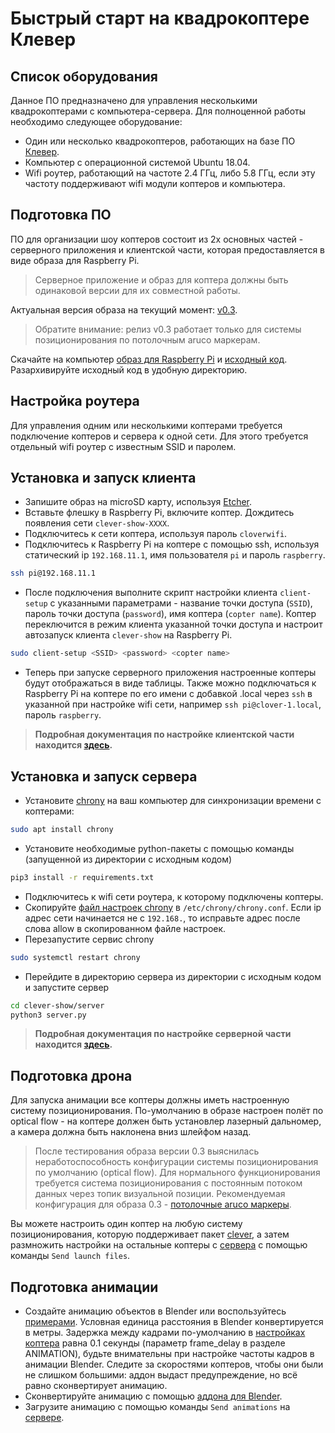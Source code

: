 # Быстрый старт на квадрокоптере Клевер

## Список оборудования

Данное ПО предназначено для управления несколькими квадрокоптерами с компьютера-сервера. Для полноценной работы необходимо следующее оборудование:

* Один или несколько квадрокоптеров, работающих на базе ПО [Клевер](https://github.com/CopterExpress/clover).
* Компьютер с операционной системой Ubuntu 18.04.
* Wifi роутер, работающий на частоте 2.4 ГГц, либо 5.8 ГГц, если эту частоту поддерживают wifi модули коптеров и компьютера.

## Подготовка ПО

ПО для организации шоу коптеров состоит из 2х основных частей - серверного приложения и клиентской части, которая предоставляется в виде образа для Raspberry Pi.

> Серверное приложение и образ для коптера должны быть одинаковой версии для их совместной работы.

Актуальная версия образа на текущий момент: [v0.3](https://github.com/copterexpress/clever-show/releases/tag/v0.3).

> Обратите внимание: релиз v0.3 работает только для системы позиционирования по потолочным aruco маркерам.

Скачайте на компьютер [образ для Raspberry Pi](https://github.com/CopterExpress/clever-show/releases/download/v0.3/clever-show_v0.3.img.zip) и [исходный код](https://github.com/CopterExpress/clever-show/archive/v0.3.zip). Разархивируйте исходный код в удобную директорию.

## Настройка роутера

Для управления одним или несколькими коптерами требуется подключение коптеров и сервера к одной сети. Для этого требуется отдельный wifi роутер с известным SSID и паролем.

## Установка и запуск клиента

* Запишите образ на microSD карту, используя [Etcher](https://www.balena.io/etcher/).
* Вставьте флешку в Raspberry Pi, включите коптер. Дождитесь появления сети `clever-show-XXXX`.
* Подключитесь к сети коптера, используя пароль `cloverwifi`.
* Подключитесь к Raspberry Pi на коптере с помощью ssh, используя статический ip `192.168.11.1`, имя пользователя `pi` и пароль `raspberry`.

```bash
ssh pi@192.168.11.1
```

* После подключения выполните скрипт настройки клиента `client-setup` с указанными параметрами - название точки доступа (`SSID`), пароль точки доступа (`password`), имя коптера (`copter name`). Коптер переключится в режим клиента указанной точки доступа и настроит автозапуск клиента `clever-show` на Raspberry Pi.

```bash
sudo client-setup <SSID> <password> <copter name>
```

* Теперь при запуске серверного приложения настроенные коптеры будут отображаться в виде таблицы. Также можно подключаться к Raspberry Pi на коптере по его имени с добавкой .local через `ssh` в указанной при настройке wifi сети, например `ssh pi@clover-1.local`, пароль `raspberry`.

> **Подробная документация по настройке клиентской части находится [здесь](client.md).**

## Установка и запуск сервера

* Установите [chrony](https://chrony.tuxfamily.org/index.html) на ваш компьютер для синхронизации времени с коптерами:

```bash
sudo apt install chrony
```

* Установите необходимые python-пакеты с помощью команды (запущенной из директории с исходным кодом)

```bash
pip3 install -r requirements.txt
```

* Подключитесь к wifi сети роутера, к которому подключены коптеры.
* Скопируйте [файл настроек chrony](../../examples/chrony/server.conf) в `/etc/chrony/chrony.conf`. Если ip адрес сети начинается не с `192.168.`, то исправьте адрес после слова allow в скопированном файле настроек.
* Перезапустите сервис chrony

```bash
sudo systemctl restart chrony
```

* Перейдите в директорию сервера из директории с исходным кодом и запустите сервер

```bash
cd clever-show/server
python3 server.py
```

> **Подробная документация по настройке серверной части находится [здесь](server.md).**

## Подготовка дрона

Для запуска анимации все коптеры должны иметь настроенную систему позиционирования. По-умолчанию в образе настроен полёт по optical flow - на коптере должен быть установлер лазерный дальномер, а камера должна быть наклонена вниз шлейфом назад.

> После тестирования образа версии 0.3 выяснилась неработоспособность конфигурации системы позиционирования по умолчанию (optical flow). Для нормального функционирования требуется система позиционирования с постоянным потоком данных через топик визуальной позиции. Рекомендуемая конфигурация для образа 0.3 - [потолочные aruco маркеры](https://clever.coex.tech/ru/aruco_map.html#расположение-маркеров-на-потолке).

Вы можете настроить один коптер на любую систему позиционирования, которую поддерживает пакет [clever](https://clever.coex.tech/ru/programming.html#positioning), а затем размножить настройки на остальные коптеры с [сервера](server.md#раздел-server) с помощью команды `Send launch files`.

## Подготовка анимации

* Создайте анимацию объектов в Blender или воспользуйтесь [примерами](../../examples/animations). Условная единица расстояния в Blender конвертируется в метры. Задержка между кадрами по-умолчанию в [настройках коптера](../../drone/config/client.ini) равна 0.1 секунды (параметр frame_delay в разделе ANIMATION), будьте внимательны при настройке частоты кадров в анимации Blender. Следите за скоростями коптеров, чтобы они были не слишком большими: аддон выдаст предупреждение, но всё равно сконвертирует анимацию.
* Сконвертируйте анимацию с помощью [аддона для Blender](blender-addon.md).
* Загрузите анимацию с помощью команды `Send animations` на [сервере](server.md#раздел-server).
